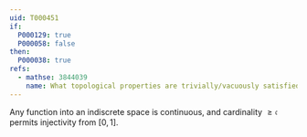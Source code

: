 ```yaml
---
uid: T000451
if:
  P000129: true
  P000058: false
then:
  P000038: true
refs:
  - mathse: 3844039
    name: What topological properties are trivially/vacuously satisfied by any indiscrete space?
---
```


Any function into an indiscrete space is continuous, and cardinality $\ge \mathfrak c$ permits injectivity from $[0,1]$.
